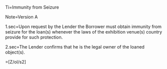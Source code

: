 Ti=Immunity from Seizure

Note=Version A

1.sec=Upon request by the Lender the Borrower must obtain immunity from seizure for the loan(s) whenever the laws of the exhibition venue(s) country provide for such protection. 

2.sec=The Lender confirms that he is the legal owner of the loaned object(s).

=[Z/ol/s2]
